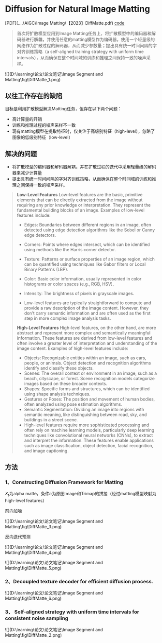 # Diffusion for Natural Image Matting

[PDF](..\..\AIGC\Image Matting\【2023】DiffMatte.pdf)  [code](https://github.com/YihanHu-2022/DiffMatte) 

> 首次将扩散模型应用到Image Matting任务上，将扩散模型中的编码器和解码器进行解耦，并使用任意的matting模型作为编码器，使用一个轻量级的网络作为扩散过程的解码器，从而减少参数量；提出具有统一时间间隔的字对齐训练策略（a self-aligned training strategy with uniform time intervals），从而确保在整个时间域的训练和推理之间保持一致的噪声采样。

![](D:\learning\论文\论文笔记\Image Segment and Matting\fig\DiffMatte_1.png)

## 以往工作存在的缺陷

目标是利用扩散模型解决Matting任务，但存在以下两个问题：

- 高计算量的开销
- 训练和推理过程的噪声采样不一致
- 现有matting模型在提取特征时，仅关注于高级别特征（high-level），忽略了图像的低级别特征（low-level）

## 解决的问题

- 将扩散模型的编码器和解码器解耦，并在扩散过程的迭代中采用轻量级的解码器来减少计算量
- 提出具有统一时间间隔的字对齐训练策略，从而确保在整个时间域的训练和推理之间保持一致的噪声采样。

> **Low-Level Features**
> Low-level features are the basic, primitive elements that can be directly extracted from the image without requiring any prior knowledge or interpretation. They represent the fundamental building blocks of an image. Examples of low-level features include:
>
> - Edges: Boundaries between different regions in an image, often detected using edge detection algorithms like the Sobel or Canny edge detectors.
>
> - Corners: Points where edges intersect, which can be identified using methods like the Harris corner detector.
> - Texture: Patterns or surface properties of an image region, which can be quantified using techniques like Gabor filters or Local Binary Patterns (LBP).
> - Color: Basic color information, usually represented in color histograms or color spaces (e.g., RGB, HSV).
> - Intensity: The brightness of pixels in grayscale images.
> - Low-level features are typically straightforward to compute and provide a raw description of the image content. However, they don't carry semantic information and are often used as the first step in more complex image analysis tasks.
>
> **High-Level Features**
> High-level features, on the other hand, are more abstract and represent more complex and semantically meaningful information. These features are derived from low-level features and often involve a greater level of interpretation and understanding of the image content. Examples of high-level features include:
>
> - Objects: Recognizable entities within an image, such as cars, people, or animals. Object detection and recognition algorithms identify and classify these objects.
> - Scenes: The overall context or environment in an image, such as a beach, cityscape, or forest. Scene recognition models categorize images based on these broader contexts.
> - Shapes: Specific forms and structures, which can be identified using shape analysis techniques.
> - Gestures or Poses: The position and movement of human bodies, often analyzed using pose estimation algorithms.
> - Semantic Segmentation: Dividing an image into regions with semantic meaning, like distinguishing between road, sky, and buildings in a street scene.
> - High-level features require more sophisticated processing and often rely on machine learning models, particularly deep learning techniques like convolutional neural networks (CNNs), to extract and interpret the information. These features enable applications such as image classification, object detection, facial recognition, and image captioning.

## 方法

### 1、Constructing Diffusion Framework for Matting

$X_t$为alpha matte，条件$c$为原图Image和Trimap的拼接（经过matting模型映射为high-level features）

前向加噪

![](D:\learning\论文\论文笔记\Image Segment and Matting\fig\DiffMatte_3.png)

反向迭代预测

![](D:\learning\论文\论文笔记\Image Segment and Matting\fig\DiffMatte_4.png)

![](D:\learning\论文\论文笔记\Image Segment and Matting\fig\DiffMatte_5.png)

### 2、Decoupled texture decoder for efficient diffusion process.

![](D:\learning\论文\论文笔记\Image Segment and Matting\fig\DiffMatte_6.png)

### 3、 Self-aligned strategy with uniform time intervals for consistent noise sampling

![](D:\learning\论文\论文笔记\Image Segment and Matting\fig\DiffMatte_2.png)

